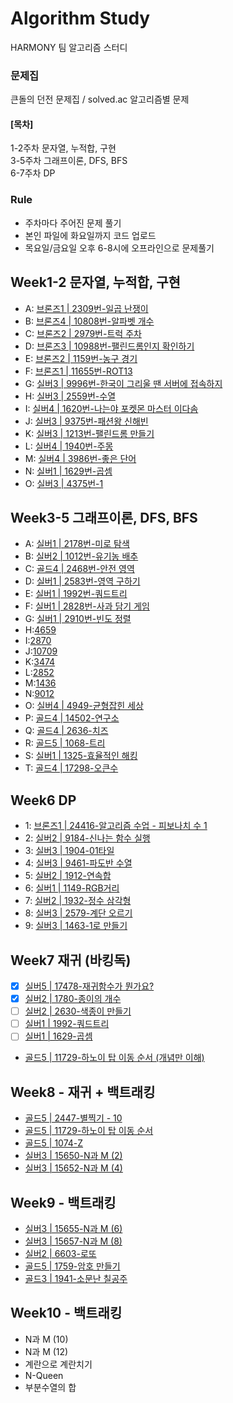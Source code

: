 # Algorithm Study
HARMONY 팀 알고리즘 스터디

### 문제집
큰돌의 던전 문제집 / 
solved.ac 알고리즘별 문제

#### [목차]
1-2주차 문자열, 누적합, 구현    
3-5주차 그래프이론, DFS, BFS   
6-7주차 DP

### Rule
- 주차마다 주어진 문제 풀기
- 본인 파일에 화요일까지 코드 업로드
- 목요일/금요일 오후 6-8시에 오프라인으로 문제풀기

## Week1-2 문자열, 누적합, 구현
- A: [브론즈1 | 2309번-일곱 난쟁이](https://www.acmicpc.net/problem/2309)
- B: [브론즈4 | 10808번-알파벳 개수](https://www.acmicpc.net/problem/10808)
- C: [브론즈2 | 2979번-트럭 주차](https://www.acmicpc.net/problem/2979)
- D: [브론즈3 | 10988번-팰린드롬인지 확인하기](https://www.acmicpc.net/problem/10988)
- E: [브론즈2 | 1159번-농구 경기](https://www.acmicpc.net/problem/1159)
- F: [브론즈1 | 11655번-ROT13](https://www.acmicpc.net/problem/11655)
- G: [실버3 | 9996번-한국이 그리울 땐 서버에 접속하지](https://www.acmicpc.net/problem/9996)
- H: [실버3 | 2559번-수열](https://www.acmicpc.net/problem/2559)
- I: [실버4 | 1620번-나는야 포켓몬 마스터 이다솜](https://www.acmicpc.net/problem/1620)
- J: [실버3 | 9375번-패션왕 신해빈](https://www.acmicpc.net/problem/9375)
- K: [실버3 | 1213번-팰린드롬 만들기](https://www.acmicpc.net/problem/1213)
- L: [실버4 | 1940번-주몽](https://www.acmicpc.net/problem/1940)
- M: [실버4 | 3986번-좋은 단어](https://www.acmicpc.net/problem/3986)
- N: [실버1 | 1629번-곱셈](https://www.acmicpc.net/problem/1629)
- O: [실버3 | 4375번-1](https://www.acmicpc.net/problem/4375)

## Week3-5 그래프이론, DFS, BFS
- A: [실버1 | 2178번-미로 탐색](https://www.acmicpc.net/problem/2178)
- B: [실버2 | 1012번-유기농 배추](https://www.acmicpc.net/problem/1012)
- C: [골드4 | 2468번-안전 영역](https://www.acmicpc.net/problem/2468)
- D: [실버1 | 2583번-영역 구하기](https://www.acmicpc.net/problem/2583)
- E: [실버1 | 1992번-쿼드트리](https://www.acmicpc.net/problem/1992)
- F: [실버1 | 2828번-사과 담기 게임](https://www.acmicpc.net/problem/2828)
- G: [실버1 | 2910번-빈도 정렬](https://www.acmicpc.net/problem/2910)
- H:[4659](https://www.acmicpc.net/problem/4659)
- I:[2870](https://www.acmicpc.net/problem/2870)
- J:[10709](https://www.acmicpc.net/problem/10709)
- K:[3474](https://www.acmicpc.net/problem/3474)
- L:[2852](https://www.acmicpc.net/problem/2852)
- M:[1436](https://www.acmicpc.net/problem/1436)
- N:[9012](https://www.acmicpc.net/problem/9012)
- O: [실버4 | 4949-균형잡힌 세상](https://www.acmicpc.net/problem/4949)
- P: [골드4 | 14502-연구소](https://www.acmicpc.net/problem/14502)
- Q: [골드4 | 2636-치즈](https://www.acmicpc.net/problem/2636)
- R: [골드5 | 1068-트리](https://www.acmicpc.net/problem/1068)
- S: [실버1 | 1325-효율적인 해킹](https://www.acmicpc.net/problem/1325)
- T: [골드4 | 17298-오큰수](https://www.acmicpc.net/problem/17298)

## Week6 DP
- 1: [브론즈1 | 24416-알고리즘 수업 - 피보나치 수 1](https://www.acmicpc.net/problem/24416)
- 2: [실버2 | 9184-신나는 함수 실행](https://www.acmicpc.net/problem/9184)
- 3: [실버3 | 1904-01타일](https://www.acmicpc.net/problem/1904)
- 4: [실버3 | 9461-파도반 수열](https://www.acmicpc.net/problem/9461)
- 5: [실버2 | 1912-연속합](https://www.acmicpc.net/problem/1912) 
- 6: [실버1 | 1149-RGB거리](https://www.acmicpc.net/problem/1149)
- 7: [실버2 | 1932-정수 삼각형](https://www.acmicpc.net/problem/1932)
- 8: [실버3 | 2579-계단 오르기](https://www.acmicpc.net/problem/2579)
- 9: [실버3 | 1463-1로 만들기](https://www.acmicpc.net/problem/1463)

## Week7 재귀 (바킹독)
- [x] [실버5 | 17478-재귀함수가 뭔가요?](https://www.acmicpc.net/problem/17478)
- [x] [실버2 | 1780-종이의 개수](https://www.acmicpc.net/problem/1780)
- [ ] [실버2 | 2630-색종이 만들기](https://www.acmicpc.net/problem/2630)
- [ ] [실버1 | 1992-쿼드트리](https://www.acmicpc.net/problem/1992)
- [ ] [실버1 | 1629-곱셈](https://www.acmicpc.net/problem/1629)
- [골드5 | 11729-하노이 탑 이동 순서 (개념만 이해)](https://www.acmicpc.net/problem/11729)

## Week8 - 재귀 + 백트래킹
- [골드5 | 2447-별찍기 - 10](https://www.acmicpc.net/problem/2447)
- [골드5 | 11729-하노이 탑 이동 순서](https://www.acmicpc.net/problem/11729)
- [골드5 | 1074-Z](https://www.acmicpc.net/problem/1074)
- [실버3 | 15650-N과 M (2)](https://www.acmicpc.net/problem/15650)
- [실버3 | 15652-N과 M (4)](https://www.acmicpc.net/problem/15652)

## Week9 - 백트래킹
- [실버3 | 15655-N과 M (6)](https://www.acmicpc.net/problem/15655)
- [실버3 | 15657-N과 M (8)](https://www.acmicpc.net/problem/15657)
- [실버2 | 6603-로또](https://www.acmicpc.net/problem/6603)
- [골드5 | 1759-암호 만들기](https://www.acmicpc.net/problem/1759)
- [골드3 | 1941-소문난 칠공주](https://www.acmicpc.net/problem/1941)

## Week10 - 백트래킹
- N과 M (10)
- N과 M (12)
- 계란으로 계란치기
- N-Queen
- 부분수열의 합
